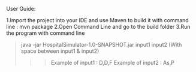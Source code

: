 User Guide:

1.Import the project into your IDE and use Maven to build it with command line : mvn package
2.Open Command Line and go to the build folder
3.Run the program with command line
>java -jar HospitalSimulator-1.0-SNAPSHOT.jar input1 input2 (With space between input1 & input2)
>>>Example of input1 : D,D,F
>>>Example of input2 : As,P


